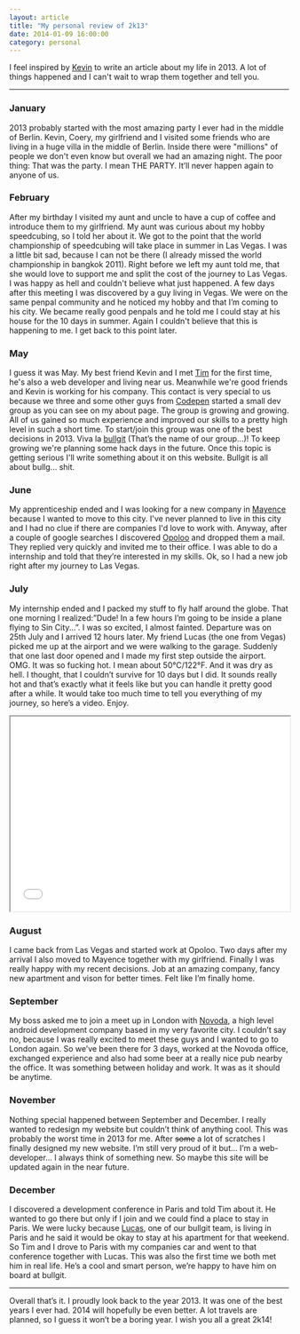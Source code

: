 ```yaml
---
layout: article
title: "My personal review of 2k13"
date: 2014-01-09 16:00:00
category: personal
---
```


I feel inspired by [Kevin](http://kevingimbel.com/how-i-got-employed/) to write an article about my life in 2013. A lot of things happened and I can't wait to wrap them together and tell you.

---

### January
2013 probably started with the most amazing party I ever had in the middle of Berlin. Kevin, Coery, my girlfriend and I visited some friends who are living in a huge villa in the middle of Berlin. Inside there were "millions" of people we don't even know but overall we had an amazing night. The poor thing: That was the party. I mean THE PARTY. It’ll never happen again to anyone of us.

### February
After my birthday I visited my aunt and uncle to have a cup of coffee and introduce them to my girlfriend. My aunt was curious about my hobby speedcubing, so I told her about it. We got to the point that the world championship of speedcubing will take place in summer in Las Vegas. I was a little bit sad, because I can not be there (I already missed the world championship in bangkok 2011). Right before we left my aunt told me, that she would love to support me and split the cost of the journey to Las Vegas. I was happy as hell and couldn't believe what just happened.
A few days after this meeting I was discovered by a guy living in Vegas. We were on the same penpal community and he noticed my hobby and that I’m coming to his city. We became really good penpals and he told me I could stay at his house for the 10 days in summer. Again I couldn't believe that this is happening to me. I get back to this point later.

### May
I guess it was May. My best friend Kevin and I met [Tim](http://timpietrusky.com) for the first time, he's also a web developer and living near us. Meanwhile we're good friends and Kevin is working for his company. This contact is very special to us because we three and some other guys from [Codepen](http://codepen.io) started a small dev group as you can see on my about page. The group is growing and growing. All of us gained so much experience and improved our skills to a pretty high level in such a short time. To start/join this group was one of the best decisions in 2013. Viva la [bullgit](http://bullg.it) (That’s the name of our group...)! To keep growing we're planning some hack days in the future. Once this topic is getting serious I'll write something about it on this website. Bullgit is all about bullg... shit.

### June
My apprenticeship ended and I was looking for a new company in [Mayence](http://goo.gl/maps/AZIoI) because I wanted to move to this city. I've never planned to live in this city and I had no clue if there are companies I'd love to work with. Anyway, after a couple of google searches I discovered [Opoloo](http://opoloo.com) and dropped them a mail. They replied very quickly and invited me to their office.
I was able to do a internship and told that they’re interested in my skills. Ok, so I had a new job right after my journey to Las Vegas.

### July
My internship ended and I packed my stuff to fly half around the globe. That one morning I realized:”Dude! In a few hours I’m going to be inside a plane flying to Sin City...”. I was so excited, I almost fainted. Departure was on 25th July and I arrived 12 hours later. My friend Lucas (the one from Vegas) picked me up at the airport and we were walking to the garage. Suddenly that one last door opened and I made my first step outside the airport. OMG. It was so fucking hot. I mean about 50°C/122°F. And it was dry as hell. I thought, that I couldn’t survive for 10 days but I did. It sounds really hot and that’s exactly what it feels like but you can handle it pretty good after a while.
It would take too much time to tell you everything of my journey, so here’s a video. Enjoy.

<iframe src="//player.vimeo.com/video/76904443?color=e74c3c" width="100%" height="351" webkitallowfullscreen mozallowfullscreen allowfullscreen></iframe>

### August
I came back from Las Vegas and started work at Opoloo. Two days after my arrival I also moved to Mayence together with my girlfriend. Finally I was really happy with my recent decisions. Job at an amazing company, fancy new apartment and vison for better times. Felt like I’m finally home.

### September
My boss asked me to join a meet up in London with [Novoda](http://novoda.com), a high level android development company based in my very favorite city. I couldn’t say no, because I was really excited to meet these guys and I wanted to go to London again. So we’ve been there for 3 days, worked at the Novoda office, exchanged experience and also had some beer at a really nice pub nearby the office. It was something between holiday and work. It was as it should be anytime.

### November
Nothing special happened between September and December. I really wanted to redesign my website but couldn’t think of anything cool. This was probably the worst time in 2013 for me. After ~~some~~ a lot of scratches I finally designed my new website. I’m still very proud of it but... I’m a web-developer... I always think of something new. So maybe this site will be updated again in the near future.

### December
I discovered a development conference in Paris and told Tim about it. He wanted to go there but only if I join and we could find a place to stay in Paris. We were lucky because [Lucas](http://lucasbonomi.com), one of our bullgit team, is living in Paris and he said it would be okay to stay at his apartment for that weekend. So Tim and I drove to Paris with my companies car and went to that conference together with Lucas. This was also the first time we both met him in real life. He’s a cool and smart person, we’re happy to have him on board at bullgit.

---

Overall that’s it. I proudly look back to the year 2013. It was one of the best years I ever had. 2014 will hopefully be even better. A lot travels are planned, so I guess it won’t be a boring year. I wish you all a great 2k14!